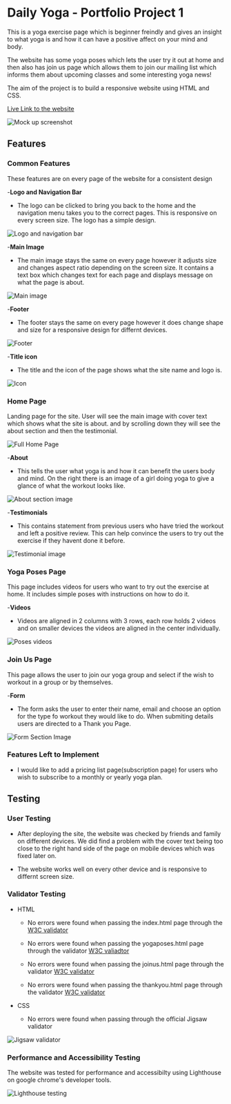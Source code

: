 # Daily Yoga - Portfolio Project 1
This is a yoga exercise page which is beginner freindly and gives an insight to what yoga is and how it can have a positive affect on your mind and body.

The website has some yoga poses which lets the user try it out at home and then also has join us page which allows them to  join our mailing list which informs them about upcoming classes and some interesting yoga news!

The aim of the project is to build a responsive website using HTML and CSS.

[Live Link to the website](https://fatimaqais.github.io/daily-yoga/)

![Mock up screenshot](documents/testing/responsive-mockup.png)

## Features

### Common Features

These features are on every page of the website for a consistent design

-__Logo and Navigation Bar__
- The logo can be clicked to bring you back to the home and the navigation menu takes you to the correct pages. This is responsive on every screen size. The logo has a simple design.

![Logo and navigation bar](documents/images/nav-bar.png)

-__Main Image__
- The main image stays the same on every page however it adjusts size and changes aspect ratio depending on the screen size. It contains a text box which changes text for each page and displays message on what the page is about.

![Main image](documents/images/main-image.png)

-__Footer__
- The footer stays the same on every page however it does change shape and size for a responsive design for differnt devices.

![Footer](documents/images/footer.png)

-__Title icon__
- The title and the icon of the page shows what the site name and logo is. 

![Icon](documents/images/icon.png)

### Home Page
 Landing page for the site. User will see the main image with cover text which shows what the site is about. and by scrolling down they will see the about section and then the testimonial.

 ![Full Home Page](documents/images/home-page.png)

-__About__
- This tells the user what yoga is and how it can benefit the users body and mind. On the right there is an image of a girl doing yoga to give a glance of what the workout looks like.

![About section image](documents/images/about-section.png)

-__Testimonials__
- This contains statement from previous users who have tried the workout and left a positive review. This can help convince the users to  try out the exercise if they havent done it before.

![Testimonial image](documents/images/testimonial.png)

### Yoga Poses Page
This page includes videos for users who want to try out the exercise at home. It includes simple poses with instructions on how to do it.

-__Videos__
- Videos are aligned in 2 columns with 3 rows, each row holds 2 videos and on smaller devices the videos are aligned in the center individually.

![Poses videos](documents/images/yogaposes-page.png)

### Join Us Page
This page allows the user to join our yoga group and select if the wish to workout in a group or by themselves.

-__Form__
- The form asks the user to enter their name, email and choose an option for the type fo workout they would like to do. When submiting details users are directed to a Thank you Page.

![Form Section Image](documents/images/form-page.png)

### Features Left to Implement
- I would like to add a pricing list page(subscription page) for users who wish to subscribe to a monthly or yearly yoga plan. 

## Testing

### User Testing

- After deploying the site, the website was checked by friends and family on different devices. We did find a problem with the cover text being too close to the right hand side of the page on mobile devices which was fixed later on.

- The website works well on every other device and is responsive to differnt screen size.

### Validator Testing

- HTML
    - No errors were found when passing the index.html page through the [W3C validator](https://validator.w3.org/nu/?showsource=yes&doc=https%3A%2F%2Ffatimaqais.github.io%2Fdaily-yoga%2Findex.html)

    - No errors were found when passing the yogaposes.html page through the validator [W3C valiadtor](https://validator.w3.org/nu/?showsource=yes&doc=https%3A%2F%2Ffatimaqais.github.io%2Fdaily-yoga%2Fyogaposes.html)

    - No errors were found when passing the joinus.html page through the validator [W3C validator](https://validator.w3.org/nu/?showsource=yes&doc=https%3A%2F%2Ffatimaqais.github.io%2Fdaily-yoga%2Fjoinus.html)

    - No errors were found when passing the thankyou.html page through the validator [W3C validator](https://validator.w3.org/nu/?showsource=yes&doc=https%3A%2F%2Ffatimaqais.github.io%2Fdaily-yoga%2Fthankyou.html)

- CSS 
    - No errors were found when passing through the official Jigsaw validator

![Jigsaw validator](documents/testing/css-jigsaw-validator.png)

### Performance and Accessibility Testing
The website was tested for performance and accessibilty using Lighthouse on google chrome's developer tools.

![Lighthouse testing](documents/testing/lighthouse.png)